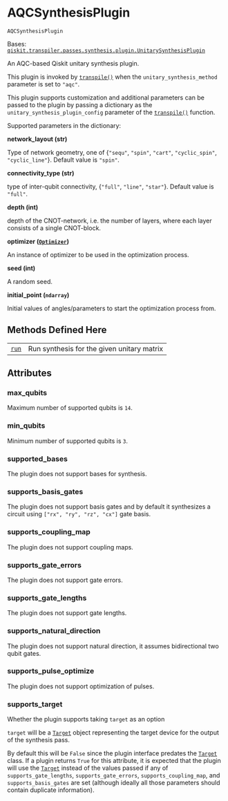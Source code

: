 # AQCSynthesisPlugin



`AQCSynthesisPlugin`

Bases: [`qiskit.transpiler.passes.synthesis.plugin.UnitarySynthesisPlugin`](qiskit.transpiler.passes.synthesis.plugin.UnitarySynthesisPlugin#qiskit.transpiler.passes.synthesis.plugin.UnitarySynthesisPlugin "qiskit.transpiler.passes.synthesis.plugin.UnitarySynthesisPlugin")

An AQC-based Qiskit unitary synthesis plugin.

This plugin is invoked by [`transpile()`](qiskit.compiler.transpile#qiskit.compiler.transpile "qiskit.compiler.transpile") when the `unitary_synthesis_method` parameter is set to `"aqc"`.

This plugin supports customization and additional parameters can be passed to the plugin by passing a dictionary as the `unitary_synthesis_plugin_config` parameter of the [`transpile()`](qiskit.compiler.transpile#qiskit.compiler.transpile "qiskit.compiler.transpile") function.

Supported parameters in the dictionary:

**network\_layout (str)**

Type of network geometry, one of \{`"sequ"`, `"spin"`, `"cart"`, `"cyclic_spin"`, `"cyclic_line"`}. Default value is `"spin"`.

**connectivity\_type (str)**

type of inter-qubit connectivity, \{`"full"`, `"line"`, `"star"`}. Default value is `"full"`.

**depth (int)**

depth of the CNOT-network, i.e. the number of layers, where each layer consists of a single CNOT-block.

**optimizer ([`Optimizer`](qiskit.algorithms.optimizers.Optimizer#qiskit.algorithms.optimizers.Optimizer "qiskit.algorithms.optimizers.Optimizer"))**

An instance of optimizer to be used in the optimization process.

**seed (int)**

A random seed.

**initial\_point (`ndarray`)**

Initial values of angles/parameters to start the optimization process from.

## Methods Defined Here

|                                                                                                                                                                                 |                                            |
| ------------------------------------------------------------------------------------------------------------------------------------------------------------------------------- | ------------------------------------------ |
| [`run`](qiskit.transpiler.synthesis.aqc.AQCSynthesisPlugin.run#qiskit.transpiler.synthesis.aqc.AQCSynthesisPlugin.run "qiskit.transpiler.synthesis.aqc.AQCSynthesisPlugin.run") | Run synthesis for the given unitary matrix |

## Attributes



### max\_qubits

Maximum number of supported qubits is `14`.



### min\_qubits

Minimum number of supported qubits is `3`.



### supported\_bases

The plugin does not support bases for synthesis.



### supports\_basis\_gates

The plugin does not support basis gates and by default it synthesizes a circuit using `["rx", "ry", "rz", "cx"]` gate basis.



### supports\_coupling\_map

The plugin does not support coupling maps.



### supports\_gate\_errors

The plugin does not support gate errors.



### supports\_gate\_lengths

The plugin does not support gate lengths.



### supports\_natural\_direction

The plugin does not support natural direction, it assumes bidirectional two qubit gates.



### supports\_pulse\_optimize

The plugin does not support optimization of pulses.



### supports\_target

Whether the plugin supports taking `target` as an option

`target` will be a [`Target`](qiskit.transpiler.Target#qiskit.transpiler.Target "qiskit.transpiler.Target") object representing the target device for the output of the synthesis pass.

By default this will be `False` since the plugin interface predates the [`Target`](qiskit.transpiler.Target#qiskit.transpiler.Target "qiskit.transpiler.Target") class. If a plugin returns `True` for this attribute, it is expected that the plugin will use the [`Target`](qiskit.transpiler.Target#qiskit.transpiler.Target "qiskit.transpiler.Target") instead of the values passed if any of `supports_gate_lengths`, `supports_gate_errors`, `supports_coupling_map`, and `supports_basis_gates` are set (although ideally all those parameters should contain duplicate information).
